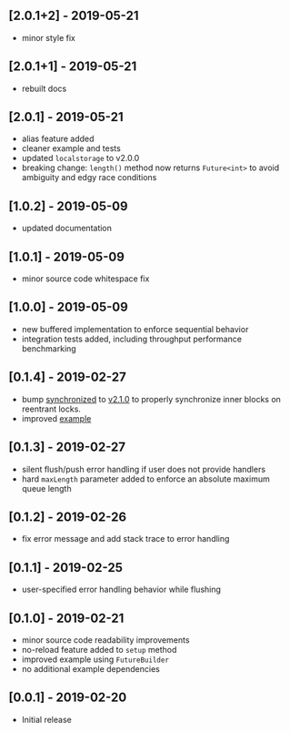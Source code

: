## [2.0.1+2] - 2019-05-21
- minor style fix

## [2.0.1+1] - 2019-05-21
- rebuilt docs

## [2.0.1] - 2019-05-21
- alias feature added
- cleaner example and tests
- updated `localstorage` to v2.0.0
- breaking change: `length()` method now returns `Future<int>` to avoid
ambiguity and edgy race conditions

## [1.0.2] - 2019-05-09
- updated documentation

## [1.0.1] - 2019-05-09
- minor source code whitespace fix

## [1.0.0] - 2019-05-09

- new buffered implementation to enforce sequential behavior
- integration tests added, including throughput performance benchmarking

## [0.1.4] - 2019-02-27

- bump [synchronized](https://pub.dartlang.org/packages/synchronized) to 
[v2.1.0](
https://pub.dartlang.org/packages/synchronized/versions/2.1.0) to properly
synchronize inner blocks on reentrant locks.
- improved [example](
https://pub.dartlang.org/packages/flutter_persistent_queue#-example-tab-)

## [0.1.3] - 2019-02-27

- silent flush/push error handling if user does not provide handlers
- hard `maxLength` parameter added to enforce an absolute maximum queue length

## [0.1.2] - 2019-02-26

- fix error message and add stack trace to error handling

## [0.1.1] - 2019-02-25

- user-specified error handling behavior while flushing

## [0.1.0] - 2019-02-21

- minor source code readability improvements
- no-reload feature added to `setup` method
- improved example using `FutureBuilder`
- no additional example dependencies

## [0.0.1] - 2019-02-20

- Initial release
